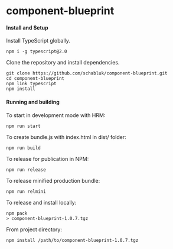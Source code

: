 # component-blueprint
#### Install and Setup
Install TypeScript globally.
```
npm i -g typescript@2.0
```
Clone the repository and install dependencies.
```
git clone https://github.com/schabluk/component-blueprint.git
cd component-blueprint
npm link typescript
npm install
```
#### Running and building
To start in development mode with HRM:
```
npm run start
```
To create bundle.js with index.html in dist/ folder:
```
npm run build
```
To release for publication in NPM:
```
npm run release
```
To release minified production bundle:
```
npm run relmini
```
To release and install locally:
```
npm pack
> component-blueprint-1.0.7.tgz
```
From project directory:
```
npm install /path/to/component-blueprint-1.0.7.tgz
```
